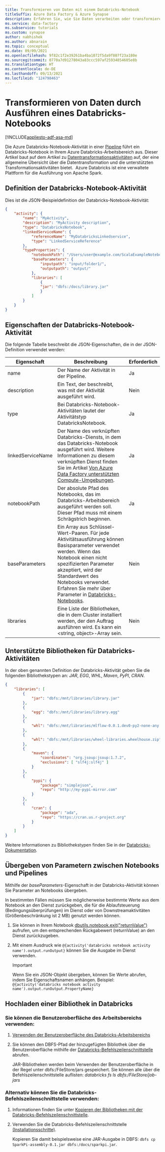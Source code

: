 ```yaml
---
title: Transformieren von Daten mit einem Databricks-Notebook
titleSuffix: Azure Data Factory & Azure Synapse
description: Erfahren Sie, wie Sie Daten verarbeiten oder transformieren, indem Sie ein Databricks-Notebook in Azure Data Factory- oder Synapse Analytics-Pipelines ausführen.
ms.service: data-factory
ms.subservice: tutorials
ms.custom: synapse
author: nabhishek
ms.author: abnarain
ms.topic: conceptual
ms.date: 09/09/2021
ms.openlocfilehash: 9f82c1f2e39261ba4ba1072f5da9f807f23a180e
ms.sourcegitcommit: 0770a7d91278043a83ccc597af25934854605e8b
ms.translationtype: HT
ms.contentlocale: de-DE
ms.lasthandoff: 09/13/2021
ms.locfileid: "124798463"
---
```

# <a name="transform-data-by-running-a-databricks-notebook"></a>Transformieren von Daten durch Ausführen eines Databricks-Notebooks
[!INCLUDE[appliesto-adf-asa-md](includes/appliesto-adf-asa-md.md)]

Die Azure Databricks-Notebook-Aktivität in einer [Pipeline](concepts-pipelines-activities.md) führt ein Databricks-Notebook in Ihrem Azure Databricks-Arbeitsbereich aus. Dieser Artikel baut auf dem Artikel zu [Datentransformationsaktivitäten](transform-data.md) auf, der eine allgemeine Übersicht über die Datentransformation und die unterstützten Transformationsaktivitäten bietet.  Azure Databricks ist eine verwaltete Plattform für die Ausführung von Apache Spark.

## <a name="databricks-notebook-activity-definition"></a>Definition der Databricks-Notebook-Aktivität

Dies ist die JSON-Beispieldefinition der Databricks-Notebook-Aktivität:

```json
{
    "activity": {
        "name": "MyActivity",
        "description": "MyActivity description",
        "type": "DatabricksNotebook",
        "linkedServiceName": {
            "referenceName": "MyDatabricksLinkedservice",
            "type": "LinkedServiceReference"
        },
        "typeProperties": {
            "notebookPath": "/Users/user@example.com/ScalaExampleNotebook",
            "baseParameters": {
                "inputpath": "input/folder1/",
                "outputpath": "output/"
            },
            "libraries": [
                {
                "jar": "dbfs:/docs/library.jar"
                }
            ]
        }
    }
}
```

## <a name="databricks-notebook-activity-properties"></a>Eigenschaften der Databricks-Notebook-Aktivität

Die folgende Tabelle beschreibt die JSON-Eigenschaften, die in der JSON-Definition verwendet werden:

|Eigenschaft|Beschreibung|Erforderlich|
|---|---|---|
|name|Der Name der Aktivität in der Pipeline.|Ja|
|description|Ein Text, der beschreibt, was mit der Aktivität ausgeführt wird.|Nein|
|type|Bei Databricks-Notebook-Aktivitäten lautet der Aktivitätstyp DatabricksNotebook.|Ja|
|linkedServiceName|Der Name des verknüpften Databricks-Diensts, in dem das Databricks-Notebook ausgeführt wird. Weitere Informationen zu diesem verknüpften Dienst finden Sie im Artikel [Von Azure Data Factory unterstützten Compute-Umgebungen](compute-linked-services.md).|Ja|
|notebookPath|Der absolute Pfad des Notebooks, das im Databricks-Arbeitsbereich ausgeführt werden soll. Dieser Pfad muss mit einem Schrägstrich beginnen.|Ja|
|baseParameters|Ein Array aus Schlüssel-Wert-Paaren. Für jede Aktivitätsausführung können Basisparameter verwendet werden. Wenn das Notebook einen nicht spezifizierten Parameter akzeptiert, wird der Standardwert des Notebooks verwendet. Erfahren Sie mehr über Parameter in [Databricks-Notebooks](https://docs.databricks.com/api/latest/jobs.html#jobsparampair).|Nein|
|libraries|Eine Liste der Bibliotheken, die in dem Cluster installiert werden, der den Auftrag ausführen wird. Es kann ein \<string, object>-Array sein.|Nein|

## <a name="supported-libraries-for-databricks-activities"></a>Unterstützte Bibliotheken für Databricks-Aktivitäten

In der oben genannten Definition der Databricks-Aktivität geben Sie die folgenden Bibliothekstypen an: *JAR*, *EGG*, *WHL*, *Maven*, *PyPI*, *CRAN*.

```json
{
    "libraries": [
        {
            "jar": "dbfs:/mnt/libraries/library.jar"
        },
        {
            "egg": "dbfs:/mnt/libraries/library.egg"
        },
        {
            "whl": "dbfs:/mnt/libraries/mlflow-0.0.1.dev0-py2-none-any.whl"
        },
        {
            "whl": "dbfs:/mnt/libraries/wheel-libraries.wheelhouse.zip"
        },
        {
            "maven": {
                "coordinates": "org.jsoup:jsoup:1.7.2",
                "exclusions": [ "slf4j:slf4j" ]
            }
        },
        {
            "pypi": {
                "package": "simplejson",
                "repo": "http://my-pypi-mirror.com"
            }
        },
        {
            "cran": {
                "package": "ada",
                "repo": "https://cran.us.r-project.org"
            }
        }
    ]
}

```

Weitere Informationen zu Bibliothekstypen finden Sie in der [Databricks-Dokumentation](/azure/databricks/dev-tools/api/latest/libraries#managedlibrarieslibrary).

## <a name="passing-parameters-between-notebooks-and-pipelines"></a>Übergeben von Parametern zwischen Notebooks und Pipelines

Mithilfe der *baseParameters*-Eigenschaft in der Databricks-Aktivität können Sie Parameter an Notebooks übergeben.

In bestimmten Fällen müssen Sie möglicherweise bestimmte Werte aus dem Notebook an den Dienst zurückgeben, die für die Ablaufsteuerung (Bedingungsüberprüfungen) im Dienst oder von Downstreamaktivitäten (Größenbeschränkung ist 2 MB) genutzt werden können.

1. Sie können in Ihrem Notebook [dbutils.notebook.exit("returnValue")](/azure/databricks/notebooks/notebook-workflows#notebook-workflows-exit) aufrufen, um den entsprechenden Rückgabewert (returnValue) an den Dienst zurückzugeben.

2. Mit einem Ausdruck wie `@{activity('databricks notebook activity name').output.runOutput}` können Sie die Ausgabe im Dienst verwenden. 

   > [!IMPORTANT]
   > Wenn Sie ein JSON-Objekt übergeben, können Sie Werte abrufen, indem Sie Eigenschaftsnamen anhängen. Beispiel: `@{activity('databricks notebook activity name').output.runOutput.PropertyName}`

## <a name="how-to-upload-a-library-in-databricks"></a>Hochladen einer Bibliothek in Databricks

### <a name="you-can-use-the-workspace-ui"></a>Sie können die Benutzeroberfläche des Arbeitsbereichs verwenden:

1. [Verwenden der Benutzeroberfläche des Databricks-Arbeitsbereichs](/azure/databricks/libraries/#create-a-library)

2. Sie können den DBFS-Pfad der hinzugefügten Bibliothek über die Benutzeroberfläche mithilfe der [Databricks-Befehlszeilenschnittstelle](/azure/databricks/dev-tools/cli/#install-the-cli) abrufen.

   JAR-Bibliotheken werden beim Verwenden der Benutzeroberfläche in der Regel unter dbfs:/FileStore/jars gespeichert. Sie können alle über die Befehlszeilenschnittstelle auflisten: *databricks fs ls dbfs:/FileStore/job-jars*

### <a name="or-you-can-use-the-databricks-cli"></a>Alternativ können Sie die Databricks-Befehlszeilenschnittstelle verwenden:

1. Informationen finden Sie unter [Kopieren der Bibliotheken mit der Databricks-Befehlszeilenschnittstelle](/azure/databricks/dev-tools/cli/#copy-a-file-to-dbfs).

2. Verwenden Sie die Databricks-Befehlszeilenschnittstelle [(Installationsschritte)](/azure/databricks/dev-tools/cli/#install-the-cli).

   Kopieren Sie damit beispielsweise eine JAR-Ausgabe in DBFS: `dbfs cp SparkPi-assembly-0.1.jar dbfs:/docs/sparkpi.jar`.
